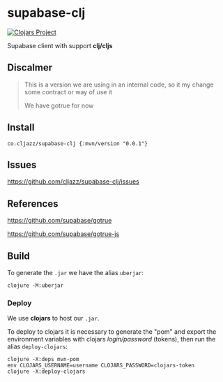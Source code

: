 # supabase-clj


[![Clojars Project](https://img.shields.io/clojars/v/co.cljazz/supabase-clj.svg)](https://clojars.org/co.cljazz/supabase-clj)

Supabase client with support **clj/cljs**

## Discalmer

> This is a version we are using in an internal code, so
> it my change some contract or way of use it
>
> We have gotrue for now

## Install


```edn
co.cljazz/supabase-clj {:mvn/version "0.0.1"}
```

## Issues 

https://github.com/cljazz/supabase-clj/issues


## References

https://github.com/supabase/gotrue

https://github.com/supabase/gotrue-js

## Build

To generate the `.jar` we have the alias `uberjar`:

```
clojure -M:uberjar
```

### Deploy

We use **clojars** to host our `.jar`.

To deploy to clojars it is necessary to generate the "pom" and export the environment variables with clojars *login/password* (tokens), then run the alias `deploy-clojars`:

```
clojure -X:deps mvn-pom
env CLOJARS_USERNAME=username CLOJARS_PASSWORD=clojars-token
clojure -X:deploy-clojars
```
